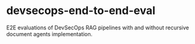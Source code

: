 # devsecops-end-to-end-eval

E2E evaluations of DevSecOps RAG pipelines with and without recursive document agents implementation.
